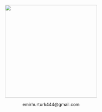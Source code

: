 
<!--
**ehurturk/ehurturk** is a ✨ _special_ ✨ repository because its `README.md` (this file) appears on your GitHub profile.
-->

<p align="center">
  <img  width="300" height="300" src="https://media.giphy.com/media/oYQ9HRm5Mo7VXeMNVR/giphy.gif">
</p>

<p align="center">
 emirhurturk444@gmail.com
</p>

